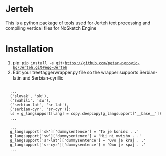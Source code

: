 # Jerteh
This is a python package of tools used for Jerteh text processing and compiling vertical files for NoSketch Engine

# Installation
1. pip: <code>pip install -e git+https://github.com/petar-popovic-bg/Jerteh.git#egg=Jerteh</code>
2. Edit your treetaggerwrapper.py file so the wrapper supports Serbian-latin and Serbian-cyrillic
<code>
  ...
  ('slovak', 'sk'),
  ('swahili', 'sw'),
  ('serbian-lat', 'sr-lat'),
  ('serbian-cyr', 'sr-cyr')]:
  ls = g_langsupport[lang] = copy.deepcopy(g_langsupport['__base__'])
  ...
</code>
<code>
  ...
  g_langsupport['sk']['dummysentence'] = 'To je koniec . .'
  g_langsupport['sw']['dummysentence'] = 'Hii ni mwisho . .'
  g_langsupport['sr-lat']['dummysentence'] = 'Ovo je kraj . .'
  g_langsupport['sr-cyr']['dummysentence'] = 'Ово је крај . .'
  ...
</code>
